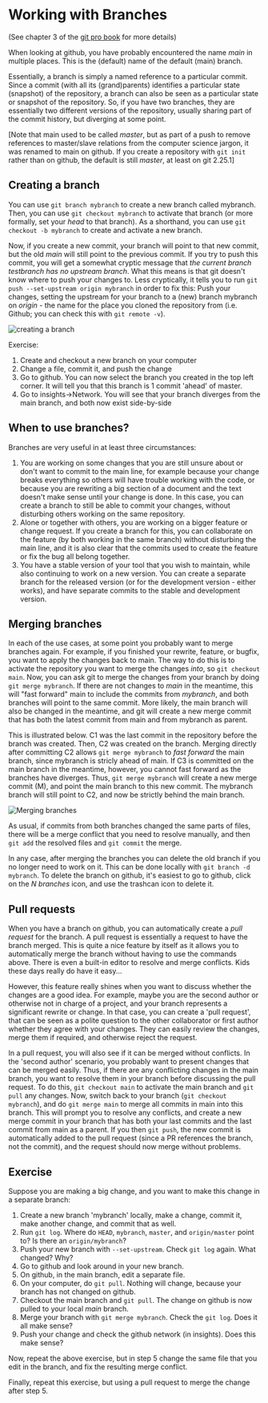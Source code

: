 # Working with Branches

(See chapter 3 of the [git pro book](https://git-scm.com/book/en/v2/Git-Branching-Branches-in-a-Nutshell) for more details)

When looking at github, you have probably encountered the name *main* in multiple places.
This is the (default) name of the default (main) branch. 

Essentially, a branch is simply a named reference to a particular commit.
Since a commit (with all its (grand)parents) identifies a particular state (snapshot) of the repository,
a branch can also be seen as a particular state or snapshot of the repository.
So, if you have two branches, they are essentially two different versions of the repository,
usually sharing part of the commit history, but diverging at some point. 

[Note that main used to be called *master*, but as part of a push to remove references to master/slave relations from the computer science jargon, it was renamed to main on github. 
If you create a repository with `git init` rather than on github, the default is still *master*, at least on git 2.25.1]

## Creating a branch

You can use `git branch mybranch` to create a new branch called mybranch. 
Then, you can use `git checkout mybranch` to activate that branch (or more formally, set your *head* to that branch).
As a shorthand, you can use `git checkout -b mybranch` to create and activate a new branch. 

Now, if you create a new commit, your branch will point to that new commit, but the old *main* will still point to the previous commit. 
If you try to push this commit, you will get a somewhat cryptic message that *the current branch testbranch has no upstream branch*.
What this means is that git doesn't know where to push your changes to. 
Less cryptically, it tells you to run `git push --set-upstream origin mybranch` in order to fix this:
Push your changes, setting the upstream for your branch to a (new) branch mybranch on *origin* - the name for the place you cloned the repository from (i.e. Github; you can check this with `git remote -v`). 

![creating a branch](https://i.imgur.com/1saHbZD.png)

Exercise:

1. Create and checkout a new branch on your computer
2. Change a file, commit it, and push the change
3. Go to github. You can now select the branch you created in the top left corner. It will tell you that this branch is 1 commit 'ahead' of master.
4. Go to insights->Network. You will see that your branch diverges from the main branch, and both now exist side-by-side

## When to use branches?

Branches are very useful in at least three circumstances:

1. You are working on some changes that you are still unsure about or don't want to commit to the main line, 
   for example because your change breaks everything so others will have trouble working with the code, 
   or because you are rewriting a big section of a document and the text doesn't make sense until your change is done. 
   In this case, you can create a branch to still be able to commit your changes, without disturbing others working on the same repository.
2. Alone or together with others, you are working on a bigger feature or change request. If you create a branch for this, 
   you can collaborate on the feature (by both working in the same branch) without disturbing the main line, 
   and it is also clear that the commits used to create the feature or fix the bug all belong together. 
3. You have a stable version of your tool that you wish to maintain, while also continuing to work on a new version.
   You can create a separate branch for the released version (or for the development version - either works), 
   and have separate commits to the stable and development version.

## Merging branches

In each of the use cases, at some point you probably want to merge branches again. For example, if you finished your rewrite, feature, or bugfix, you want to apply the changes back to main. 
The way to do this is to activate the repository you want to merge the changes *into*, so `git checkout main`. 
Now, you can ask git to merge the changes from your branch by doing `git merge mybranch`.
If there are not changes to *main* in the meantime, this will "fast forward" main to include the commits from *mybranch*, and both branches will point to the same commit. More likely, the main branch will also be changed in the meantime, and git will create a new merge commit that has both the latest commit from main and from mybranch as parent. 

This is illustrated below. C1 was the last commit in the repository before the branch was created. 
Then, C2 was created on the branch. Merging directly after committing C2 allows `git merge mybranch` to *fast forward* the main branch, since mybranch is stricly ahead of main.
If C3 is committed on the main branch in the meantime, however, you cannot fast forward as the branches have diverges.
Thus, `git merge mybranch` will create a new merge commit (M), and point the main branch to this new commit. 
The mybranch branch will still point to C2, and now be strictly behind the  main branch.

![Merging branches](https://i.imgur.com/PaMfjb9.png)

As usual, if commits from both branches changed the same parts of files, there will be a merge conflict that you need to resolve manually, and then `git add` the resolved files and `git commit` the merge. 

In any case, after merging the branches you can delete the old branch if you no longer need to work on it. 
This can be done locally with `git branch -d mybranch`. 
To delete the branch on github, it's easiest to go to github, click on the *N branches* icon, and use the trashcan icon to delete it. 

## Pull requests

When you have a branch on github, you can automatically create a *pull request* for the branch. 
A pull request is essentially a request to have the branch merged. 
This is quite a nice feature by itself as it allows you to automatically merge the branch without having to use the commands above.
There is even a built-in editor to resolve and merge conflicts. Kids these days really do have  it easy...

However, this feature really shines when you want to discuss whether the changes are a good idea.
For example, maybe you are the second author or otherwise not in charge of a project,
and your branch represents a significant rewrite or change.
In that case, you can create a 'pull request', that can be seen as a polite question to the other collaborator or first author
whether they agree with your changes. 
They can easily review the changes, merge them if required, and otherwise reject the request. 

In a pull request, you will also see if it can be merged without conflicts. 
In the 'second author' scenario, you probably want to present changes that can be merged easily.
Thus, if there are any conflicting changes in the main branch, you want to resolve them in your branch before discussing the pull request.
To do this, `git checkout main` to activate the main branch and `git pull` any changes. Now, switch back to your branch (`git checkout mybranch`),
and do `git merge main` to merge all commits in main into this branch. 
This will prompt you to resolve any conflicts, and create a new merge commit in your branch that has both your last commits and the last commit from main as a parent.
If you then `git push`, the new commit  is automatically added to the pull request (since a PR references the branch, not the commit),
and the request should now merge without problems. 


## Exercise

Suppose you are making a big change, and you want to make this change in a separate branch:

1. Create a new branch 'mybranch' locally, make a change, commit it, make another change, and commit that as well.
2. Run `git log`. Where do `HEAD`, `mybranch`, `master`, and `origin/master` point to? Is there an `origin/mybranch`? 
3. Push your new branch with `--set-upstream`. Check `git log` again. What changed? Why?
4. Go to github and look around in your new branch. 
5. On github, in the main branch, edit a separate file. 
6. On your computer, do `git pull`. Nothing will change, because your branch has not changed on github.
7. Checkout the main branch and `git pull`. The change on github is now pulled to your local *main* branch. 
8. Merge your branch with `git merge mybranch`. Check the `git log`. Does it all make sense?
9. Push your change and check the github network (in insights). Does this make sense?

Now, repeat the above exercise, but in step 5 change the same file that you edit in the branch, and fix the resulting merge conflict.

Finally, repeat this exercise, but using a pull request to merge the change after step 5. 
